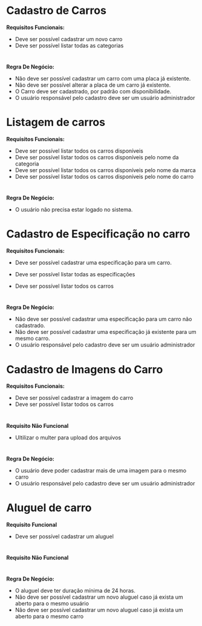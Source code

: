 # Cadastro de Carros 
**Requisitos Funcionais:**
 - Deve ser possível cadastrar um novo carro 
 - Deve ser possível listar todas as categorias 
#
**Regra De Negócio:**
- Não deve ser possível cadastrar um carro com uma placa já existente.
- Não deve ser possível alterar a placa de um carro já existente.
- O Carro deve ser cadastrado, por padrão com disponibilidade.
- O usuário responsável pelo cadastro deve ser um usuário administrador

#
# Listagem de carros 

**Requisitos Funcionais:**
 - Deve ser possível listar todos os carros disponíveis
 - Deve ser possível listar todos os carros disponíveis pelo nome da categoria 
  - Deve ser possível listar todos os carros disponíveis pelo nome da marca 
   - Deve ser possível listar todos os carros disponíveis pelo nome do carro 
#
**Regra De Negócio:**
 - O usuário não precisa estar logado no sistema.
 #

 # Cadastro de Especificação no carro

**Requisitos Funcionais:**
 - Deve ser possível cadastrar uma especificação para um carro.

 - Deve ser possível listar todas as especificações 

 - Deve ser possível listar todos os carros 
#
**Regra De Negócio:**
 - Não deve ser possível cadastrar uma especificação para um carro não cadastrado.
 - Não deve ser possível cadastrar uma especificação já existente para um mesmo carro.
 - O usuário responsável pelo cadastro deve ser um usuário administrador
#
 # Cadastro de Imagens do Carro 

 **Requisitos Funcionais:**
 - Deve ser possível cadastrar a imagem do carro
 - Deve ser possível listar todos os carros 
#
 **Requisito Não Funcional** 
 - Ultilizar o multer para upload dos arquivos 
#
**Regra De Negócio:**
- O usuário deve poder cadastrar mais de uma imagem para o mesmo carro
- O usuário responsável pelo cadastro deve ser um usuário administrador 

#
# Aluguel de carro

**Requisito Funcional**
- Deve ser possível cadastrar um aluguel
#
 **Requisito Não Funcional** 
#
**Regra De Negócio:**
-  O aluguel deve ter duração mínima de 24 horas.
- Não deve ser possível cadastrar um novo aluguel caso já exista um aberto para o mesmo usuário
- Não deve ser possível cadastrar um novo aluguel caso já exista um aberto para o mesmo carro

 
 